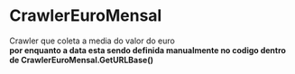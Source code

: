 # CrawlerEuroMensal
Crawler que coleta a media do valor do euro <br>
   <Strong>por enquanto a data esta sendo definida manualmente no codigo dentro de CrawlerEuroMensal.GetURLBase()</strong>
   
   
